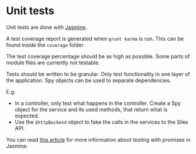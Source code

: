 # Unit tests

Unit tests are done with [Jasmine](http://jasmine.github.io).

A test coverage report is generated when `grunt karma` is run. This can be found inside the `coverage` folder.

The test coverage percentage should be as high as possible. Some parts of module files are currently not testable.

Tests should be written to be granular. Only test functionality in one layer of the application. Spy objects can be used to separate dependencies.

E.g:

* In a controller, only test what happens in the controller. Create a Spy object for the service and its used methods, that return what is expected.
* Use the `$httpBackend` object to fake the calls in the services to the Silex API.

You can read [this article](https://medium.com/2dotstwice-connecting-the-dots/testing-with-angular-promises-using-jasmine-341accc658d2) for more information about testing with promises in Jasmine.

